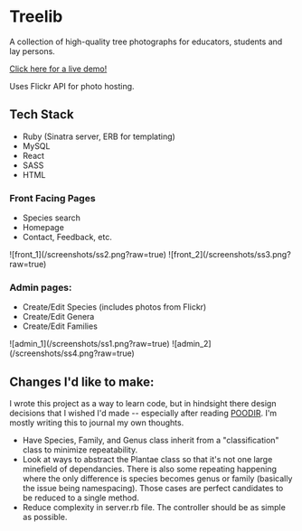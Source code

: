 <h1>Treelib</h1>
<p>A collection of high-quality tree photographs for educators, students and lay persons.</p>
<p style="text-align=center;">
<a href="http://treelib.nathanwillson.com">Click here for a live demo!</a>
</p>
<p>Uses Flickr API for photo hosting.</p>

<h2>Tech Stack</h2>
<ul>
<li>Ruby (Sinatra server, ERB for templating)</li>
<li>MySQL</li>
<li>React</li>
<li>SASS</li>
<li>HTML</li>
</ul>

</hr>

<h3>Front Facing Pages</h3>
<ul>
<li>Species search</li>
<li>Homepage</li>
<li>Contact, Feedback, etc.</li>
</ul>
![front_1](/screenshots/ss2.png?raw=true)
![front_2](/screenshots/ss3.png?raw=true)

</hr>

<h3>Admin pages:</h3>
<ul>
<li>Create/Edit Species (includes photos from Flickr)</li>
<li>Create/Edit Genera</li>
<li>Create/Edit Families</li>
</ul>
![admin_1](/screenshots/ss1.png?raw=true)
![admin_2](/screenshots/ss4.png?raw=true)


<h2>Changes I'd like to make:</h2>
<p>I wrote this project as a way to learn code, but in hindsight there design decisions that I wished I'd made -- especially after reading <a href="https://www.amazon.com/Practical-Object-Oriented-Design-Ruby-Addison-Wesley/dp/0321721330">POODIR</a>. I'm mostly writing this to journal my own thoughts. 
<p>
<ul>
<li>Have Species, Family, and Genus class inherit from a "classification" class to minimize repeatability.</li>
<li>
Look at ways to abstract the Plantae class so that it's not one large minefield of dependancies. There is also some repeating happening where the only difference is species becomes genus or family (basically the issue being namespacing). Those cases are perfect candidates to be reduced to a single method. 
</li>
<li>Reduce complexity in server.rb file. The controller should be as simple as possible.</li>
</ul>
